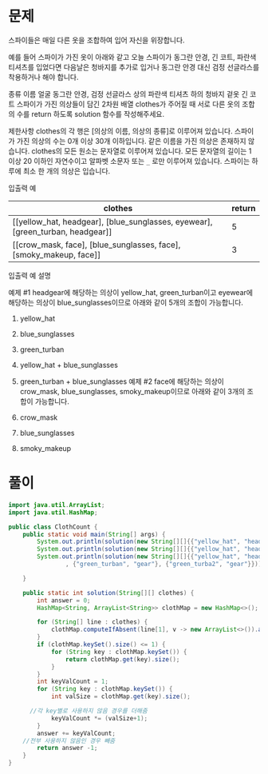 # 문제

스파이들은 매일 다른 옷을 조합하여 입어 자신을 위장합니다.

예를 들어 스파이가 가진 옷이 아래와 같고 오늘 스파이가 동그란 안경, 긴 코트, 파란색 티셔츠를 입었다면 다음날은 청바지를 추가로 입거나 동그란 안경 대신 검정 선글라스를 착용하거나 해야 합니다.

종류	이름
얼굴	동그란 안경, 검정 선글라스
상의	파란색 티셔츠
하의	청바지
겉옷	긴 코트
스파이가 가진 의상들이 담긴 2차원 배열 clothes가 주어질 때 서로 다른 옷의 조합의 수를 return 하도록 solution 함수를 작성해주세요.

제한사항
clothes의 각 행은 [의상의 이름, 의상의 종류]로 이루어져 있습니다.
스파이가 가진 의상의 수는 0개 이상 30개 이하입니다.
같은 이름을 가진 의상은 존재하지 않습니다.
clothes의 모든 원소는 문자열로 이루어져 있습니다.
모든 문자열의 길이는 1 이상 20 이하인 자연수이고 알파벳 소문자 또는 `_` 로만 이루어져 있습니다.
스파이는 하루에 최소 한 개의 의상은 입습니다.

입출력 예

|clothes|	return|
|------|-----|
|\[[yellow_hat, headgear], [blue_sunglasses, eyewear],[green_turban, headgear]]	|5|
|\[[crow_mask, face], [blue_sunglasses, face], [smoky_makeup, face]]|	3|

입출력 예 설명

예제 #1
headgear에 해당하는 의상이 yellow_hat, green_turban이고 eyewear에 해당하는 의상이 blue_sunglasses이므로 아래와 같이 5개의 조합이 가능합니다.

1. yellow_hat
2. blue_sunglasses
3. green_turban
4. yellow_hat + blue_sunglasses
5. green_turban + blue_sunglasses
예제 #2
face에 해당하는 의상이 crow_mask, blue_sunglasses, smoky_makeup이므로 아래와 같이 3개의 조합이 가능합니다.

1. crow_mask
2. blue_sunglasses
3. smoky_makeup

# 풀이

```java
import java.util.ArrayList;
import java.util.HashMap;

public class ClothCount {
	public static void main(String[] args) {
		System.out.println(solution(new String[][]{{"yellow_hat", "headgear"}, {"blue_sunglasses", "eyewear"}, {"green_turban", "headgear"}}));
		System.out.println(solution(new String[][]{{"yellow_hat", "headgear"}, {"blue_sunglasses", "headgear"}, {"green_turban", "headgear"}}));
		System.out.println(solution(new String[][]{{"yellow_hat", "headgear"}, {"blue_sunglasses", "eyewear"}, {"green_turban", "headgear"}
				, {"green_turban", "gear"}, {"green_turba2", "gear"}}));

	}

	public static int solution(String[][] clothes) {
		int answer = 0;
		HashMap<String, ArrayList<String>> clothMap = new HashMap<>();

		for (String[] line : clothes) {
			clothMap.computeIfAbsent(line[1], v -> new ArrayList<>()).add(line[0]);
		}
		if (clothMap.keySet().size() <= 1) {
			for (String key : clothMap.keySet()) {
				return clothMap.get(key).size();
			}
		}
		int keyValCount = 1;
		for (String key : clothMap.keySet()) {
			int valSize = clothMap.get(key).size();

      //각 key별로 사용하지 않음 경우를 더해줌
			keyValCount *= (valSize+1);
		}
		answer += keyValCount;
    //전부 사용하지 않음인 경우 빼줌
		return answer -1;
	}
}
```
